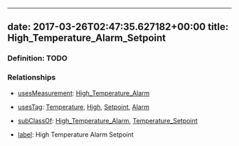 
---
date: 2017-03-26T02:47:35.627182+00:00
title: High_Temperature_Alarm_Setpoint
---
### Definition: TODO

### Relationships

* [usesMeasurement](https://brickschema.org/schema/1.0/BrickFrame#usesMeasurement): [High_Temperature_Alarm](https://brickschema.org/schema/1.0/Brick#High_Temperature_Alarm)

* [usesTag](https://brickschema.org/schema/1.0/BrickFrame#usesTag): [Temperature](https://brickschema.org/schema/1.0/BrickTag#Temperature), [High](https://brickschema.org/schema/1.0/BrickTag#High), [Setpoint](https://brickschema.org/schema/1.0/BrickTag#Setpoint), [Alarm](https://brickschema.org/schema/1.0/BrickTag#Alarm)

* [subClassOf](http://www.w3.org/2000/01/rdf-schema#subClassOf): [High_Temperature_Alarm](https://brickschema.org/schema/1.0/Brick#High_Temperature_Alarm), [Temperature_Setpoint](https://brickschema.org/schema/1.0/Brick#Temperature_Setpoint)

* [label](http://www.w3.org/2000/01/rdf-schema#label): High Temperature Alarm Setpoint
